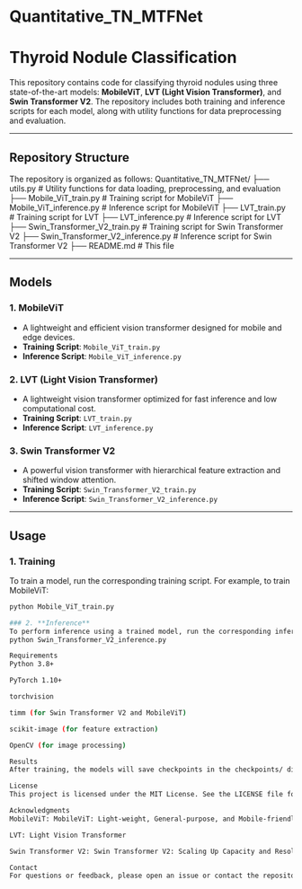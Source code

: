 # Quantitative_TN_MTFNet
# Thyroid Nodule Classification

This repository contains code for classifying thyroid nodules using three state-of-the-art models: **MobileViT**, **LVT (Light Vision Transformer)**, and **Swin Transformer V2**. The repository includes both training and inference scripts for each model, along with utility functions for data preprocessing and evaluation.

---

## Repository Structure

The repository is organized as follows:
Quantitative_TN_MTFNet/
├── utils.py # Utility functions for data loading, preprocessing, and evaluation
├── Mobile_ViT_train.py # Training script for MobileViT
├── Mobile_ViT_inference.py # Inference script for MobileViT
├── LVT_train.py # Training script for LVT
├── LVT_inference.py # Inference script for LVT
├── Swin_Transformer_V2_train.py # Training script for Swin Transformer V2
├── Swin_Transformer_V2_inference.py # Inference script for Swin Transformer V2
├── README.md # This file

---

## Models

### 1. **MobileViT**
- A lightweight and efficient vision transformer designed for mobile and edge devices.
- **Training Script**: `Mobile_ViT_train.py`
- **Inference Script**: `Mobile_ViT_inference.py`

### 2. **LVT (Light Vision Transformer)**
- A lightweight vision transformer optimized for fast inference and low computational cost.
- **Training Script**: `LVT_train.py`
- **Inference Script**: `LVT_inference.py`

### 3. **Swin Transformer V2**
- A powerful vision transformer with hierarchical feature extraction and shifted window attention.
- **Training Script**: `Swin_Transformer_V2_train.py`
- **Inference Script**: `Swin_Transformer_V2_inference.py`

---

## Usage

### 1. **Training**
To train a model, run the corresponding training script. For example, to train MobileViT:

```bash
python Mobile_ViT_train.py

### 2. **Inference**
To perform inference using a trained model, run the corresponding inference script. For example, to run inference with Swin Transformer V2:
python Swin_Transformer_V2_inference.py

Requirements
Python 3.8+

PyTorch 1.10+

torchvision

timm (for Swin Transformer V2 and MobileViT)

scikit-image (for feature extraction)

OpenCV (for image processing)

Results
After training, the models will save checkpoints in the checkpoints/ directory. Inference scripts will output predictions for each input image.

License
This project is licensed under the MIT License. See the LICENSE file for details.

Acknowledgments
MobileViT: MobileViT: Light-weight, General-purpose, and Mobile-friendly Vision Transformer

LVT: Light Vision Transformer

Swin Transformer V2: Swin Transformer V2: Scaling Up Capacity and Resolution

Contact
For questions or feedback, please open an issue or contact the repository owner.

